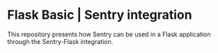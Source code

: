 # Flask Basic | Sentry integration

This repository presents how Sentry can be used in a Flask application through the Sentry-Flask integration.

